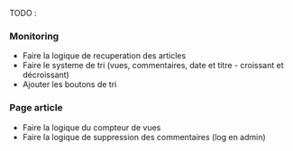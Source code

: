 TODO : 
### Monitoring
- Faire la logique de recuperation des articles
- Faire le systeme de tri (vues, commentaires, date et titre - croissant et décroissant)
- Ajouter les boutons de tri

### Page article
- Faire la logique du compteur de vues
- Faire la logique de suppression des commentaires (log en admin)
